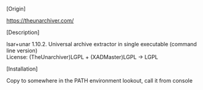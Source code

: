 [Origin]

https://theunarchiver.com/  


[Description]

lsar+unar 1.10.2. Universal archive extractor in single executable (command line version)  
License: (TheUnarchiver)LGPL + (XADMaster)LGPL -> LGPL  

[Installation]

Copy to somewhere in the PATH environment lookout, call it from console  